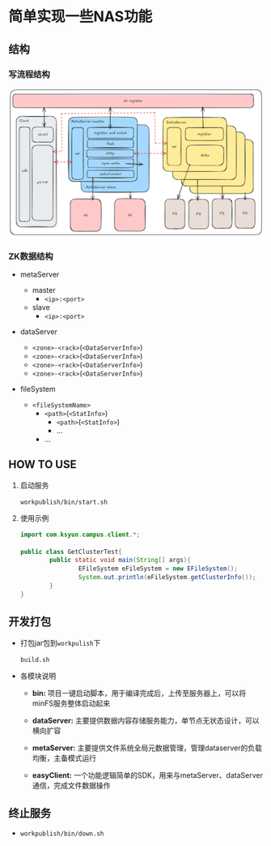 # 简单实现一些NAS功能



## 结构

### 写流程结构

![写流程](https://github.com/zwqgkd/picx-images-hosting/blob/master/kc/%E6%9E%B6%E6%9E%84.png?raw=true)

### ZK数据结构

- metaServer
  - master
    - `<ip>:<port>`
  - slave
    - `<ip>:<port>`
- dataServer
  - `<zone>-<rack>`(`<DataServerInfo>`)
  - `<zone>-<rack>`(`<DataServerInfo>`)
  - `<zone>-<rack>`(`<DataServerInfo>`)
  - `<zone>-<rack>`(`<DataServerInfo>`)

- fileSystem
  - `<fileSystemName>`
    - `<path>`(`<StatInfo>`)
      - `<path>`(`<StatInfo>`)
      - ...
    - ...

## HOW TO USE

1. 启动服务

   `workpublish/bin/start.sh`

2. 使用示例

   ```java
   import com.ksyun.campus.client.*;
   
   public class GetClusterTest{
           public static void main(String[] args){
                   EFileSystem eFileSystem = new EFileSystem();
                   System.out.println(eFileSystem.getClusterInfo());
           }
   }
   ```



##  开发打包

- 打包jar包到`workpulish`下
	
	`build.sh`
	
- 各模块说明

  - **bin:** 项目一键启动脚本，用于编译完成后，上传至服务器上，可以将minFS服务整体启动起来

  - **dataServer:** 主要提供数据内容存储服务能力，单节点无状态设计，可以横向扩容

  - **metaServer:** 主要提供文件系统全局元数据管理，管理dataserver的负载均衡，主备模式运行

  - **easyClient:** 一个功能逻辑简单的SDK，用来与metaServer、dataServer通信，完成文件数据操作

## 终止服务

- `workpublish/bin/down.sh`